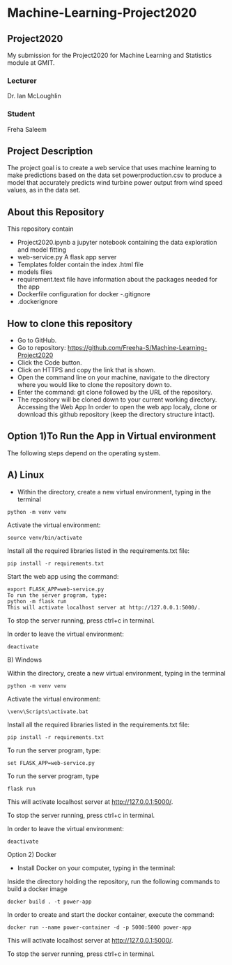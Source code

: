 # Machine-Learning-Project2020
## Project2020
My submission for the Project2020 for Machine Learning and Statistics module at GMIT.

### Lecturer
Dr. Ian McLoughlin
### Student
Freha Saleem
## Project Description
The project goal is to  create a web service that uses machine learning to make predictions based on the data set powerproduction.csv to produce a model that accurately predicts wind turbine power output from wind speed
values, as in the data set.

## About this Repository
This repository contain
- Project2020.ipynb a jupyter notebook containing the data exploration and model fitting
- web-service.py A flask app server
- Templates folder contain the index .html file
- models files
- requirement.text file have information about the packages needed for the app
- Dockerfile configuration for docker
-.gitignore
- .dockerignore

## How to clone this repository
- Go to GitHub.
- Go to  repository: https://github.com/Freeha-S/Machine-Learning-Project2020
- Click the Code button.
- Click on HTTPS and copy the link that is shown.
- Open the command line on your machine, navigate to the directory where you would like to clone the repository down to.
- Enter the command: git clone followed by the URL of the repository.
- The repository will be cloned down to your current working directory.
Accessing the Web App
In order to open the web app localy, clone or download this github repository (keep the directory structure intact).

## Option 1)To Run the App in Virtual environment

The following steps depend on the operating system.

## A) Linux

- Within the directory, create a new virtual environment, typing in the terminal
~~~~code
python -m venv venv
~~~~
Activate the virtual environment:

~~~~code
source venv/bin/activate 
~~~~
Install all the required libraries listed in the requirements.txt file:

~~~~
pip install -r requirements.txt
~~~~
Start the web app using the command:

~~~~
export FLASK_APP=web-service.py
To run the server program, type:
python -m flask run
This will activate localhost server at http://127.0.0.1:5000/.
~~~~
To stop the server running, press ctrl+c in terminal.

In order to leave the virtual environment:
~~~~
deactivate
~~~~
B) Windows

Within the directory, create a new virtual environment, typing in the terminal

~~~~code
python -m venv venv
~~~~
Activate the virtual environment:

~~~~code
\venv\Scripts\activate.bat
~~~~
Install all the required libraries listed in the requirements.txt file:

~~~~code
pip install -r requirements.txt
~~~~
To run the server program, type:

~~~~code
set FLASK_APP=web-service.py
~~~~
To run the server program, type

~~~~code
flask run
~~~~
 This will activate localhost server at http://127.0.0.1:5000/.

To stop the server running, press ctrl+c in terminal.

In order to leave the virtual environment:

~~~~code
deactivate
~~~~
Option 2) Docker

- Install Docker on your computer, typing in the terminal:

Inside the directory holding the repository, run the following commands to build a docker image

~~~~code
docker build . -t power-app
~~~~
In order to create and start the docker container, execute the command:

~~~~code
docker run --name power-container -d -p 5000:5000 power-app
~~~~
This will activate localhost server at http://127.0.0.1:5000/.

To stop the server running, press ctrl+c in terminal.
